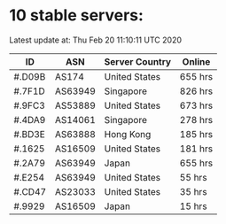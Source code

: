 # 10 stable servers:

Latest update at: Thu Feb 20 11:10:11 UTC 2020

| ID | ASN | Server Country | Online |
| -- | --- | -------------- | ------ |
| #.D09B | AS174 | United States | 655 hrs |
| #.7F1D | AS63949 | Singapore | 826 hrs |
| #.9FC3 | AS53889 | United States | 673 hrs |
| #.4DA9 | AS14061 | Singapore | 278 hrs |
| #.BD3E | AS63888 | Hong Kong | 185 hrs |
| #.1625 | AS16509 | United States | 181 hrs |
| #.2A79 | AS63949 | Japan | 655 hrs |
| #.E254 | AS63949 | United States | 55 hrs |
| #.CD47 | AS23033 | United States | 35 hrs |
| #.9929 | AS16509 | Japan | 15 hrs |

